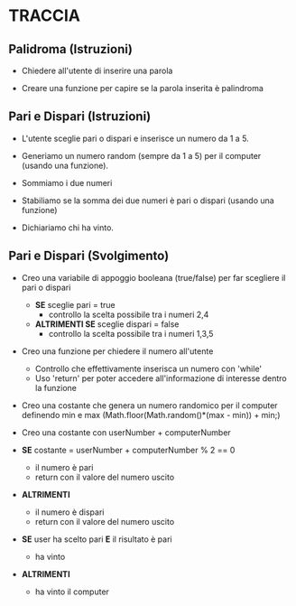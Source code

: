 # TRACCIA

## Palidroma (Istruzioni)

- Chiedere all'utente di inserire una parola

- Creare una funzione per capire se la parola inserita è palindroma

## Pari e Dispari (Istruzioni)

- L'utente sceglie pari o dispari e inserisce un numero da 1 a 5.

- Generiamo un numero random (sempre da 1 a 5) per il computer (usando una funzione).

- Sommiamo i due numeri

- Stabiliamo se la somma dei due numeri è pari o dispari (usando una funzione)

- Dichiariamo chi ha vinto.

## Pari e Dispari (Svolgimento)

- Creo una variabile di appoggio booleana (true/false) per far scegliere il pari o dispari

  - **SE** sceglie pari = true
    - controllo la scelta possibile tra i numeri 2,4
  - **ALTRIMENTI SE** sceglie dispari = false
    - controllo la scelta possibile tra i numeri 1,3,5

- Creo una funzione per chiedere il numero all'utente

  - Controllo che effettivamente inserisca un numero con 'while'
  - Uso 'return' per poter accedere all'informazione di interesse dentro la funzione

- Creo una costante che genera un numero randomico per il computer definendo min e max (Math.floor(Math.random()\*(max - min)) + min;)

- Creo una costante con userNumber + computerNumber

- **SE** costante = userNumber + computerNumber % 2 == 0
  - il numero è pari
  - return con il valore del numero uscito
- **ALTRIMENTI**

  - il numero è dispari
  - return con il valore del numero uscito

- **SE** user ha scelto pari **E** il risultato è pari
  - ha vinto
- **ALTRIMENTI**
  - ha vinto il computer
